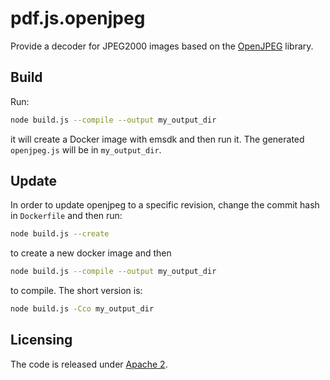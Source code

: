 # pdf.js.openjpeg

Provide a decoder for JPEG2000 images based on the [OpenJPEG](https://github.com/uclouvain/openjpeg) library.

## Build

Run:

```sh
node build.js --compile --output my_output_dir
```

it will create a Docker image with emsdk and then run it. The generated `openjpeg.js` will be in `my_output_dir`.

## Update

In order to update openjpeg to a specific revision, change the commit hash in `Dockerfile` and then run:
```sh
node build.js --create
```
to create a new docker image and then
```sh
node build.js --compile --output my_output_dir
```
to compile. The short version is:
```sh
node build.js -Cco my_output_dir
```

## Licensing

The code is released under [Apache 2](https://www.apache.org/licenses/LICENSE-2.0).
